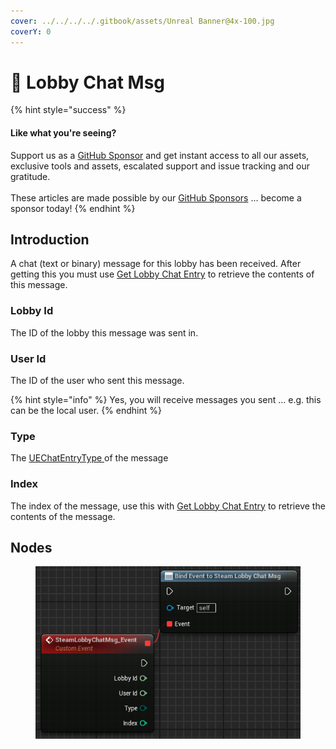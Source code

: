 ```yaml
---
cover: ../../../../.gitbook/assets/Unreal Banner@4x-100.jpg
coverY: 0
---
```


# 🔻 Lobby Chat Msg

{% hint style="success" %}
#### Like what you're seeing?

Support us as a [GitHub Sponsor](../../../../become-a-sponsor/) and get instant access to all our assets, exclusive tools and assets, escalated support and issue tracking and our gratitude.\
\
These articles are made possible by our [GitHub Sponsors](../../../../become-a-sponsor/) ... become a sponsor today!
{% endhint %}

## Introduction

A chat (text or binary) message for this lobby has been received. After getting this you must use [Get Lobby Chat Entry](get-lobby-chat-entry.md) to retrieve the contents of this message.

### Lobby Id

The ID of the lobby this message was sent in.

### User Id

The ID of the user who sent this message.&#x20;

{% hint style="info" %}
Yes, you will receive messages you sent ... e.g. this can be the local user.
{% endhint %}

### Type

The [UEChatEntryType ](../enumerators/uechatentrytype.md)of the message

### Index

The index of the message, use this with [Get Lobby Chat Entry](get-lobby-chat-entry.md) to retrieve the contents of the message.

## Nodes

<figure><img src="../../../../.gitbook/assets/image (18) (1).png" alt=""><figcaption></figcaption></figure>
